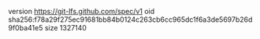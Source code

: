 version https://git-lfs.github.com/spec/v1
oid sha256:f78a29f275ec91681bb84b0124c263cb6cc965dc1f6a3de5697b26d9f0ba41e5
size 1327140
